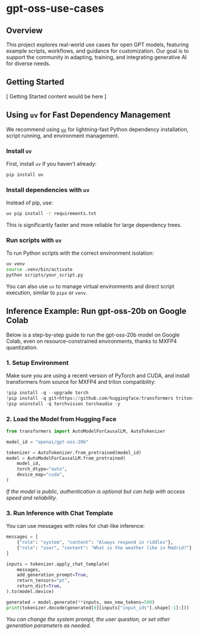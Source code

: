 # gpt-oss-use-cases
## Overview
This project explores real-world use cases for open GPT models, featuring example scripts, workflows, and guidance for customization. Our goal is to support the community in adapting, training, and integrating generative AI for diverse needs.
## Getting Started
[
Getting Started content would be here
]
## Using `uv` for Fast Dependency Management
We recommend using [`uv`](https://github.com/astral-sh/uv) for lightning-fast Python dependency installation, script running, and environment management.
### Install `uv`
First, install `uv` if you haven't already:
```bash
pip install uv
```
### Install dependencies with `uv`
Instead of pip, use:
```bash
uv pip install -r requirements.txt
```
This is significantly faster and more reliable for large dependency trees.
### Run scripts with `uv`
To run Python scripts with the correct environment isolation:
```bash
uv venv
source .venv/bin/activate
python scripts/your_script.py
```
You can also use `uv` to manage virtual environments and direct script execution, similar to `pipx` or `venv`.

## Inference Example: Run gpt-oss-20b on Google Colab

Below is a step-by-step guide to run the gpt-oss-20b model on Google Colab, even on resource-constrained environments, thanks to MXFP4 quantization.

### 1. Setup Environment
Make sure you are using a recent version of PyTorch and CUDA, and install transformers from source for MXFP4 and triton compatibility:

```python
!pip install -q --upgrade torch
!pip install -q git+https://github.com/huggingface/transformers triton==3.4 git+https://github.com/triton-lang/triton.git@main#subdirectory=python/triton_kernels
!pip uninstall -q torchvision torchaudio -y
```

### 2. Load the Model from Hugging Face

```python
from transformers import AutoModelForCausalLM, AutoTokenizer

model_id = "openai/gpt-oss-20b"

tokenizer = AutoTokenizer.from_pretrained(model_id)
model = AutoModelForCausalLM.from_pretrained(
    model_id,
    torch_dtype="auto",
    device_map="cuda",
)
```

*If the model is public, authentication is optional but can help with access speed and reliability.*

### 3. Run Inference with Chat Template

You can use messages with roles for chat-like inference:

```python
messages = [
    {"role": "system", "content": "Always respond in riddles"},
    {"role": "user", "content": "What is the weather like in Madrid?"},
]

inputs = tokenizer.apply_chat_template(
    messages,
    add_generation_prompt=True,
    return_tensors="pt",
    return_dict=True,
).to(model.device)

generated = model.generate(**inputs, max_new_tokens=500)
print(tokenizer.decode(generated[0][inputs["input_ids"].shape[-1]:]))
```

*You can change the system prompt, the user question, or set other generation parameters as needed.*
